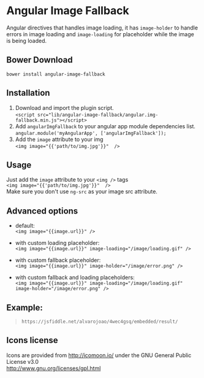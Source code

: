Angular Image Fallback
======================

Angular directives that handles image loading, it has `image-holder` to handle errors in image loading and `image-loading` for placeholder while the image is being loaded.
  
  
  
## Bower Download
`bower install angular-image-fallback`

## Installation
1. Download and import the plugin script.<br />
`<script src="lib/angular-image-fallback/angular.img-fallback.min.js"></script>`
2. Add `angularImgFallback` to your angular app module dependencies list.<br />
`angular.module('myAngularApp', ['angularImgFallback']);`
3. Add the `image` attribute to your img<br />
`<img image="{{'path/to/img.jpg'}}"  />`


## Usage
Just add the `image` attribute to your `<img />` tags<br />
`<img image="{{'path/to/img.jpg'}}"  />`<br />
Make sure you don't use `ng-src` as your image src attribute.


## Advanced options


 - default:<br />
`<img image="{{image.url}}" />`

 - with custom loading placeholder:<br />
`<img image="{{image.url}}" image-loading="/image/loading.gif" />`

 - with custom fallback placeholder:<br />
`<img image="{{image.url}}" image-holder="/image/error.png" />`

 - with custom fallback and loading placeholders:<br />
`<img image="{{image.url}}" image-loading="/image/loading.gif" image-holder="/image/error.png" />`


## Example:

>     https://jsfiddle.net/alvarojoao/4wec4gsq/embedded/result/


## Icons license
Icons are provided from http://icomoon.io/ under the GNU General Public License v3.0<br />
http://www.gnu.org/licenses/gpl.html
